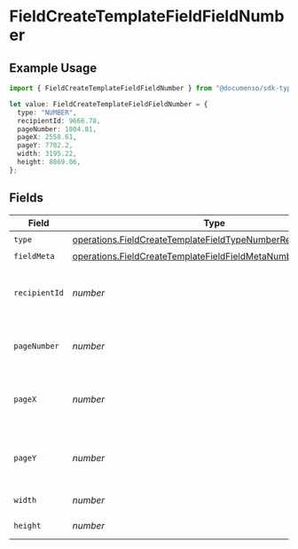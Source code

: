 # FieldCreateTemplateFieldFieldNumber

## Example Usage

```typescript
import { FieldCreateTemplateFieldFieldNumber } from "@documenso/sdk-typescript/models/operations";

let value: FieldCreateTemplateFieldFieldNumber = {
  type: "NUMBER",
  recipientId: 9666.78,
  pageNumber: 1804.81,
  pageX: 2558.61,
  pageY: 7702.2,
  width: 3195.22,
  height: 8869.06,
};
```

## Fields

| Field                                                                                                                                          | Type                                                                                                                                           | Required                                                                                                                                       | Description                                                                                                                                    |
| ---------------------------------------------------------------------------------------------------------------------------------------------- | ---------------------------------------------------------------------------------------------------------------------------------------------- | ---------------------------------------------------------------------------------------------------------------------------------------------- | ---------------------------------------------------------------------------------------------------------------------------------------------- |
| `type`                                                                                                                                         | [operations.FieldCreateTemplateFieldTypeNumberRequestBody1](../../models/operations/fieldcreatetemplatefieldtypenumberrequestbody1.md)         | :heavy_check_mark:                                                                                                                             | N/A                                                                                                                                            |
| `fieldMeta`                                                                                                                                    | [operations.FieldCreateTemplateFieldFieldMetaNumberRequestBody](../../models/operations/fieldcreatetemplatefieldfieldmetanumberrequestbody.md) | :heavy_minus_sign:                                                                                                                             | N/A                                                                                                                                            |
| `recipientId`                                                                                                                                  | *number*                                                                                                                                       | :heavy_check_mark:                                                                                                                             | The ID of the recipient to create the field for.                                                                                               |
| `pageNumber`                                                                                                                                   | *number*                                                                                                                                       | :heavy_check_mark:                                                                                                                             | The page number the field will be on.                                                                                                          |
| `pageX`                                                                                                                                        | *number*                                                                                                                                       | :heavy_check_mark:                                                                                                                             | The X coordinate of where the field will be placed.                                                                                            |
| `pageY`                                                                                                                                        | *number*                                                                                                                                       | :heavy_check_mark:                                                                                                                             | The Y coordinate of where the field will be placed.                                                                                            |
| `width`                                                                                                                                        | *number*                                                                                                                                       | :heavy_check_mark:                                                                                                                             | The width of the field.                                                                                                                        |
| `height`                                                                                                                                       | *number*                                                                                                                                       | :heavy_check_mark:                                                                                                                             | The height of the field.                                                                                                                       |